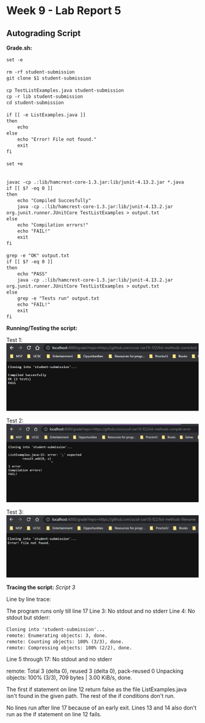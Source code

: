 # Week 9 - Lab Report 5 
## Autograding Script


**Grade.sh:**

    set -e

    rm -rf student-submission 
    git clone $1 student-submission

    cp TestListExamples.java student-submission
    cp -r lib student-submission
    cd student-submission
    
    if [[ -e ListExamples.java ]]
    then
        echo 
    else 
        echo "Error! File not found."
        exit
    fi

    set +e


    javac -cp .:lib/hamcrest-core-1.3.jar:lib/junit-4.13.2.jar *.java
    if [[ $? -eq 0 ]]
    then
        echo "Compiled Succesfully"
        java -cp .:lib/hamcrest-core-1.3.jar:lib/junit-4.13.2.jar org.junit.runner.JUnitCore TestListExamples > output.txt
    else
        echo "Compilation errors!"
        echo "FAIL!"
        exit
    fi

    grep -e "OK" output.txt
    if [[ $? -eq 0 ]]
    then
        echo "PASS"
        java -cp .:lib/hamcrest-core-1.3.jar:lib/junit-4.13.2.jar org.junit.runner.JUnitCore TestListExamples > output.txt
    else
        grep -e "Tests run" output.txt
        echo "FAIL!"
        exit
    fi



**Running/Testing the script:**

Test 1:
![Image](lab6-part1.png)

Test 2:
![Image](lab6-part2.png)

Test 3:
![Image](lab6-part3.png)


**Tracing the script:**
*Script 3*

Line by line trace:

The program runs only till line 17
Line 3: No stdout and no stderr
Line 4: No stdout but stderr:

    Cloning into 'student-submission'...
    remote: Enumerating objects: 3, done.
    remote: Counting objects: 100% (3/3), done.
    remote: Compressing objects: 100% (2/2), done.


Line 5 through 17: No stdout and no stderr

remote: Total 3 (delta 0), reused 3 (delta 0), pack-reused 0
Unpacking objects: 100% (3/3), 709 bytes | 3.00 KiB/s, done.

The first if statement on line 12 return false as the file ListExamples.java isn't found in the given path. The rest of the if conditions don't run.

No lines run after line 17 because of an early exit. Lines 13 and 14 also don't run as the if statement on line 12 fails.